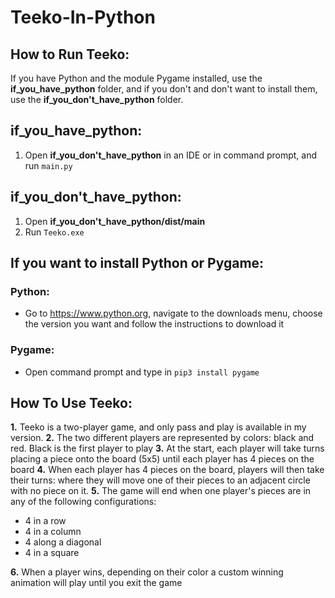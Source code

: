 # Teeko-In-Python

  
## How to Run Teeko:

If you have Python and the module Pygame installed, use the **if_you_have_python** folder, and if you don't and don't want to install them, use the **if_you_don't_have_python** folder.

## if_you_have_python:

1. Open **if_you_don't_have_python** in an IDE or in command prompt, and run `main.py`

## if_you_don't_have_python:

1. Open **if_you_don't_have_python/dist/main**
2. Run `Teeko.exe`

## If you want to install Python or Pygame:

### Python:
- Go to https://www.python.org, navigate to the downloads menu, choose the version you want and follow the instructions to download it

### Pygame:
- Open command prompt and type in `pip3 install pygame`

## How To Use Teeko:
**1.** Teeko is a two-player game, and only pass and play is available in my version.
**2.** The two different players are represented by colors: black and red. Black is the first player to play
**3.** At the start, each player will take turns placing a piece onto the board (5x5) until each player has 4 pieces on the board
**4.** When each player has 4 pieces on the board, players will then take their turns: where they will move one of their pieces to an adjacent circle with no piece on it.
**5.** The game will end when one player's pieces are in any of the following configurations:
- 4 in a row
- 4 in a column
- 4 along a diagonal
- 4 in a square

**6.** When a player wins, depending on their color a custom winning animation will play until you exit the game
